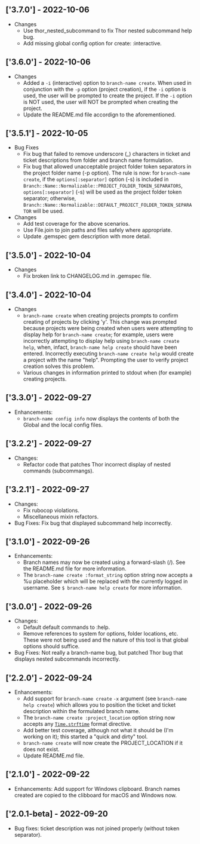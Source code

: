 ## ['3.7.0'] - 2022-10-06
* Changes
  * Use thor_nested_subcommand to fix Thor nested subcommand help bug.
  * Add missing global config option for create: :interactive.

## ['3.6.0'] - 2022-10-06
* Changes
  * Added a `-i` (interactive) option to `branch-name create`. When used in conjunction with the `-p` option (project creation), if the `-i` option is used, the user will be prompted to create the project. If the `-i` option is NOT used, the user will NOT be prompted when creating the project.
  * Update the README.md file accordign to the aforementioned.

## ['3.5.1'] - 2022-10-05
* Bug Fixes
  * Fix bug that failed to remove underscore (_) characters in ticket and ticket descriptions from folder and branch name formulation.
  * Fix bug that allowed unacceptable project folder token separators in the project folder name (-p option). The rule is now: for `branch-name create`, if the `options[:separator]` option (-s) is included in `Branch::Name::Normalizable::PROJECT_FOLDER_TOKEN_SEPARATORS`, `options[:separator]` (-s) will be used as the project folder token separator; otherwise, `Branch::Name::Normalizable::DEFAULT_PROJECT_FOLDER_TOKEN_SEPARATOR` will be used.
* Changes
  * Add test coverage for the above scenarios.
  * Use File.join to join paths and files safely where appropriate.
  * Update .gemspec gem description with more detail.

## ['3.5.0'] - 2022-10-04
* Changes
  * Fix broken link to CHANGELOG.md in .gemspec file.

## ['3.4.0'] - 2022-10-04
* Changes
  * `branch-name create` when creating projects prompts to confirm creating of projects by clicking 'y'. This change was prompted because projects were being created when users were attempting to display help for `branch-name create`; for example, users were incorrectly attempting to display help using `branch-name create help`, when, infact, `branch-name help create` should have been entered. Incorrectly executing `branch-name create help` would create a project with the name "help". Prompting the user to verify project creation solves this problem.
  * Various changes in information printed to stdout when (for example) creating projects.

## ['3.3.0'] - 2022-09-27
* Enhancements:
  * `branch-name config info` now displays the contents of both the Global and the local config files.

## ['3.2.2'] - 2022-09-27
* Changes:
  * Refactor code that patches Thor incorrect display of nested commands (subcommangs).

## ['3.2.1'] - 2022-09-27
* Changes:
  * Fix rubocop violations.
  * Miscellaneous mixin refactors.
* Bug Fixes: Fix bug that displayed subcommand help incorrectly.

## ['3.1.0'] - 2022-09-26
* Enhancements:
  * Branch names may now be created using a forward-slash (/). See the README.md file for more information.
  * The `branch-name create :format_string` option string now accepts a %u placeholder which will be replaced with the currently logged in username. See `$ branch-name help create` for more information.

## ['3.0.0'] - 2022-09-26
* Changes:
  * Default default commands to :help.
  * Remove references to system for options, folder locations, etc. These were not being used and the nature of this tool is that global options should suffice.
* Bug Fixes: Not really a branch-name bug, but patched Thor bug that displays nested subcommands incorrectly.

## ['2.2.0'] - 2022-09-24
* Enhancements:
  * Add support for `branch-name create` `-x` argument (see `branch-name help create`) which allows you to position the ticket and ticket description within the formulated branch name.
  * The `branch-name create :project_location` option string now accepts any [`Time.strftime`](`https://apidock.com/ruby/Time/strftime`) format directive.
  * Add better test coverage, although not what it should be (I'm working on it); this started a "quick and dirty" tool.
  * `branch-name create` will now create the PROJECT_LOCATION if it does not exist.
  * Update README.md file.

## ['2.1.0'] - 2022-09-22
* Enhancements: Add support for Windows clipboard. Branch names created are copied to the clibboard for macOS and Windows now.

## ['2.0.1-beta] - 2022-09-20
* Bug fixes: ticket description was not joined properly (without token separator).
